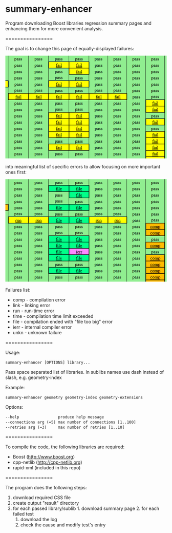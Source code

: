 summary-enhancer
================

Program downloading Boost libraries regression summary pages and enhancing them for more convenient analysis.

================

The goal is to change this page of equally-displayed failures:

![Before](before.png)

into meaningful list of specific errors to allow focusing on more important ones first:

![After](after.png)

Failures list:

 * comp - compilation error
 * link - linking error
 * run - run-time error
 * time - compilation time limit exceeded
 * file - compilation ended with "file too big" error
 * ierr - internal compiler error
 * unkn - unknown failure

================

Usage:

    summary-enhancer [OPTIONS] library...

Pass space separated list of libraries. In sublibs names use dash instead of slash, e.g. geometry-index

Example:

    summary-enhancer geometry geometry-index geometry-extensions

Options:

    --help                 produce help message
    --connections arg (=5) max number of connections [1..100]
    --retries arg (=3)     max number of retries [1..10]
    
================

To compile the code, the following libraries are required:

 * Boost (http://www.boost.org)
 * cpp-netlib (http://cpp-netlib.org)
 * rapid-xml (included in this repo)

================

The program does the following steps:

  1. download required CSS file
  2. create output "result" directory
  3. for each passed library/sublib
    1. download summary page
    2. for each failed test
      1. download the log
      2. check the cause and modify test's entry
